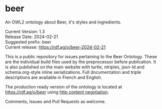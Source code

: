 # beer
An OWL2 ontology about Beer, it's styles and ingredients.  

Current Version: 1.3   
Release Date: 2024-02-21   
Suggested prefix: beer   
Current release: https://rdf.ag/o/beer-2024-02-21


This is a public repository for issues pertaining to the Beer Ontology.  These are the individual build files used by the
preprocessor before publication.  It is also published on the main website with turtle, ntriples, json-ld and schema.org-style
inline serializations.  Full documentation and triple descriptions are available in French and English.

The production ready version of the ontology is located at https://rdf.ag/o/beer using [http content negotiation](https://en.wikipedia.org/wiki/Content_negotiation).



Comments, Issues and Pull Requests as welcome.

